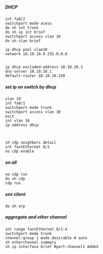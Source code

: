 ##### DHCP
```
int fa0/2
switchport mode acess
do sh int trunk
do sh ip int brief
switchport access vlan 10
do sh vlan brief

ip dhcp pool vlan10
network 10.10.10.0 255.0.0.0


ip dhcp excluded-address 10.10.10.1
dns-server 10.10.10.1
default-router 10.10.10.250
```
##### set ip on switch by dhcp
```
vlan 10 
int fa0/1
switchport mode trunk
switchport access vlan 10
exit
int vlan 10
ip address dhcp



sh cdp neighbors detail
int fastEthernet 0/2
no cdp enable
```

##### on all
```
no cdp run
do sh cdp
cdp run
```
##### see client
```
do sh arp
```
##### aggregate and ether channel
```
int range fastEthernet 0/1-4
switchport mode trunk
channel-group 1 mode desirable # auto
sh etherchannel summary
sh ip interface brief #port-channel1 Added
```
